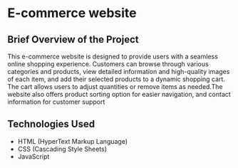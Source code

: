 # E-commerce website

## Brief  Overview of the Project

This e-commerce website is designed to provide users with a seamless online shopping experience. Customers can browse through various categories and products, view detailed information and high-quality images of each item, and add their selected products to a dynamic shopping cart. The cart allows users to adjust quantities or remove items as needed.The website also offers product sorting option for easier navigation, and contact information for customer support

## Technologies Used

- HTML (HyperText Markup Language)
- CSS (Cascading Style Sheets)
- JavaScript
